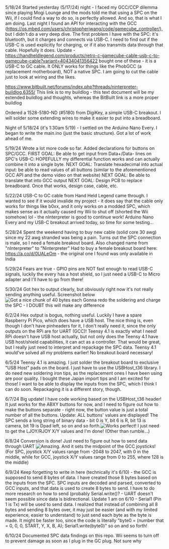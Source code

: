 5/18/24
Started yesterday (5/17/24) night - I faced my GCC/CCP dilemma since playing Mogi Lounge and the mods told me that using a SPC on the Wii, if I could find a way to do so, is perfectly allowed. And so, that is what I am doing.
Last night I found an API for interacting with the GCC (https://os.mbed.com/users/christopherjwang/code/gamecube_controller/), but I didn't do a very deep dive. The first problem I have with the SPC: it's bluetooth, but it charges and connects via USB-C.
I need to find out if the USB-C is used explicitly for charging, or if it also transmits data through that cable. Hopefully it does.
Update - https://handheldlegend.com/products/retro-c-gamecube-cable-usb-c-to-gamecube-cable?variant=40434041356422 bought one of these - it is a USB-C to GC cable. It ONLY works for things like the PhobGCC (a replacement motherboard), NOT a native SPC. I am going to cut the cable just to look at wiring and the likes.

https://www.bitbuilt.net/forums/index.php?threads/ninterpreter-buildlog.6355/
This link is to my buildlog - this text document will be my extended buildlog and thoughts, whereas the BitBuilt link is a more proper buildlog

Ordered a ‎1528-5180-ND‎ (#‎5180) from DigiKey, a simple USB-C breakout. I will solder some extending wires to make it easier to put into a breadboard.‎

Night of 5/18/24 (it's 1:30am 5/19) - I settled on the Arduino Nano Every. I began to write the main.ino (just the basic structure). Got a lot of work ahead of me.

5/19/24
Wrote a lot more code so far. Added declarations for buttons on SPC/GCC.
FIRST GOAL: Be able to get input from Data+/Data- lines on SPC's USB-C: HOPEFULLY my differential function works and can actually combine it into a single byte.
NEXT GOAL: Translate hexadecimal into actual input: be able to read values of all buttons (similar to the aforementioned GCC API and the demo video on that website)
NEXT GOAL: Be able to translate that into GCC output
NEXT GOAL: Design PCB to replace breadboard. Once that works, design case, cable, etc.

5/22/24
USB-C to GC cable from Hand Held Legend came through. I wanted to see if it would invalide my project - it does say that the cable only works for things like b0xx, and it only works on a modded SPC, which makes sense as it actually caused my Wii to shut off (shorted the Wii somehow) lol - the nInterpreter is good to continue work! Arduino Nano Every and my USB-C breakout arrived today, so time for some testing...

5/28/24
Spent the weekend having to buy new cable (solid core 30 awg) since my 22 awg stranded was being a pain. Turns out the SPC connection is male, so I need a female breakout board. Also changed name from "nInterpreter" to "Ninterpreter"
Had to buy a female breakout board here: https://a.co/d/0UALeOm - the original one I found was only available in India

5/29/24
Fears are true - GPIO pins are NOT fast enough to read USB-C signals, luckily the every has a host shield, so I just need a USB-C to Micro adapter and I'll have to go from there!

5/30/24
Got hex to output clearly, but obviously right now it's not really sending anything useful. Screenshot below
![Got a nice chunk of 40 bytes each](https://github.com/mmartini05/Ninterpreter/blob/main/Images/5.30.24.png)
Gonna redo the soldering and charge the SPC - I DOUBT this will make any difference

6/2/24
Hex output is bogus, nothing useful. Luckily I have a spare Raspberry Pi Pico, which does have a USB host. The nice thing is, even though I don't have pinheaders for it, I don't really need it, since the only outputs on the RPi are for UART (GCC)!
Teensy 4.1 is exactly what I need! RPi doesn't have USB host actually, but not only does the Teensy 4.1 have USB host/shield capabilities, it can act as a controller. That would be great, but I really just need to interpret and repackage the SPC data. Teensy 4.1 would've solved all my problems earlier! No breakout board necessary!

6/5/24
Teensy 4.1 is amazing. I just solder the breakout board to exclusive "USB Host" pads on the board. I just have to use the USBHost_t36 library. I do need new soldering iron tips, as the replacement ones I have been using are poor quality. I bought these Japan import tips and I am excited for those! I want to be able to display the inputs from the SPC, which I think I can do soon. Repackaging it is a different story, though.

6/7/24
Big update! I have code working based on the USBHost_t36 header! It just works for the ABXY buttons for now, and I need to figure out how to make the buttons separate - right now, the button value is just a total number of all the buttons.
Update: ALL buttons' values are displayed! The SPC sends a long string of binary data - bit 0 is Y, bit 6 is R, bit 13 is camera, bit 19 is Dpad left, so on and so forth.![Works perfect!](https://github.com/mmartini05/Ninterpreter/blob/main/Images/6.7.24.png) I just need to get the LJOY/RJOY X/Y values and I'm done! (Other than rumble...)

6/8/24
Conversion is done! Just need to figure out how to send data through UART ![Amazing. And it sets the midpoint of the GCC joysticks!](https://github.com/mmartini05/Ninterpreter/blob/main/Images/6.8.24.png) (For SPC, joystick X/Y values range from -2048 to 2047, with 0 in the middle, while for GCC, joystick X/Y values range from 0 to 255, where 128 is the middle)

6/9/24
Keep forgetting to write in here (technically it's 6/10) - the GCC is supposed to send 8 bytes of data. I have created those 8 bytes based on the inputs from the SPC. SPC inputs are decoded and parsed, converted to GCC inputs, and that data is used to create 8 bytes to send. I have to do more research on how to send (probably Serial.write()? - UART doesn't seem possible since data is bidirectional. Update 1 am on 6/10 - Serial1 (Pin 1 is Tx) will be used to send data. I realized that instead of combining all 8 bytes and sending 8 bytes over, it may just be easier (and with my limited experience, easier to understand) to just send each byte as the byte is made. It might be faster too, since the code is literally "byte0 = (number that = 0, 0, 0, START, Y, X, B, A); Serial1.write(byte0)" so on and so forth!

6/10/24
Documented SPC data findings on this repo. Wii seems to turn off to prevent damage as soon as I plug in the GC plug. Not sure why
